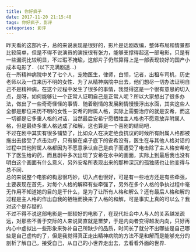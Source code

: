 ```yaml
---
title: 你好疯子
date: 2017-11-20 21:15:48
tags: 你好疯子，影评
categories: 影评
---
```

昨天看的这部片子，总的来说表现是很好的，影片是话剧改编，整体布局和情景都比较简单，但是不得不说演员的演技很有张力，能够支撑得起这一部电影，只是有一些漏洞比较明显，不过瑕不掩瑜，这部片子仍然算得上是一部表现较好的国产小成本电影了．（以下充满剧透...）  
在一所精神病院中关了七个人，宠物医生，律师，白领，记者，出租车司机，历史老师以及一位来历不明的女性．为了从精神病院中出去，他们想尽一切办法证明自己不是精神病，在这个过程中发生了很多的事情，我觉得这是一个很有意思的切入点，是呀，如何能够让一个正常人证明自己是正常人呢？所以大家想出了很多办法，做出了一些奇奇怪怪的事情．随着剧情的发展剧情慢慢浮出水面，其实这些人全都是那位来历不明的女性－安希的附属人格，实际上需要治疗的就是安希，而这一切都是它多重人格的对话．当然最后安希宁愿牺牲主人格也不愿意放弃附属人格，但是最终多重人格达成了和解，这也算是一个喜剧的结局吧．  
不过在剧中其实有很多铺垫了，比如众人在决定绝食抗议的时候所有附属人格都被拖出去接受了点击治疗，只有躲在桌子底下的安希没有，医生在与其他人格对话的过程中其他附属人格都因为不愿意承认自己是疯子而遭受了电击除了主人格安希吃下了医生给的药，而且剧中多次出现了安希在水中的画面，实际上到最后我也没有明白这个画面有什么意义，另外安希所表现出来的那种深沉的孤独感也让他变得与总不同．  
总的来说整个电影的构思很巧妙，切入点也很好，可是有一些地方还是有些牵强，主要表现在首先，对每个人格的解释有些牵强了，另外在多个人格的争执过程中毫无作用不知道她的目的是干什么，是为了让所有人格和解么？还有最后人格和解的过程是主人格的作出自我的牺牲而换来了人格的和解，可是事实上真的可以么？我对这个是存疑的.  
不过不得不说这部电影是一部较好的电影了，在现代社会中人与人的关系越发疏远，对那些不善于交际的人来说简直就是噩梦，于是内向者变得越发内向，只好再内心中虚拟出一些形象来弥补自己所缺少的品质，时间长了就分不出哪些是自己哪些是自己虚构的了，但是我觉得真正走出精神病院的方法不是和解而是能够充分的剖析了解自己，接受自己，从自己的小世界走出去，去看看外面的世界.
